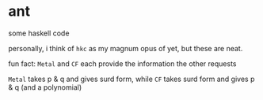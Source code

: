 # ant

some haskell code

personally, i think of `hkc` as my magnum opus of yet, but these are neat.

fun fact: `Metal` and `CF` each provide the information the other requests

`Metal` takes p & q and gives surd form,
while `CF` takes surd form and gives p & q (and a polynomial)
